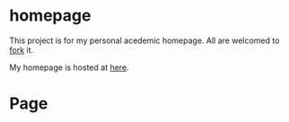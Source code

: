 homepage
========

This project is for my personal acedemic homepage.
All are welcomed to [fork](https://help.github.com/articles/fork-a-repo/) it.

My homepage is hosted at [here](https://www.autogradient.com/).
# Page

